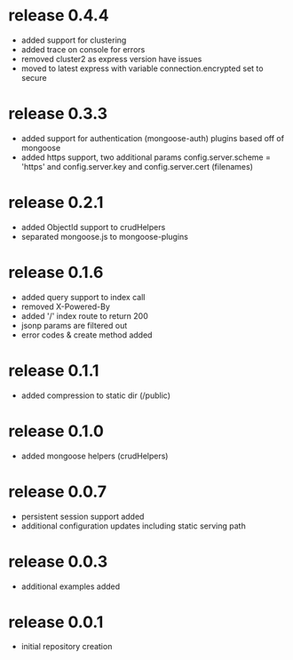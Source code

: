 # release 0.4.4
 * added support for clustering
 * added trace on console for errors
 * removed cluster2 as express version have issues
 * moved to latest express with variable connection.encrypted set to secure
# release 0.3.3
 * added support for authentication (mongoose-auth) plugins based off of mongoose
 * added https support, two additional params config.server.scheme = 'https' and config.server.key and config.server.cert (filenames) 
# release 0.2.1
 * added ObjectId support to crudHelpers
 * separated mongoose.js to mongoose-plugins
# release 0.1.6
 * added query support to index call
 * removed X-Powered-By
 * added '/' index route to return 200
 * jsonp params are filtered out
 * error codes & create method added
# release 0.1.1
 * added compression to static dir (/public)
# release 0.1.0
 * added mongoose helpers (crudHelpers)
# release 0.0.7
 * persistent session support added
 * additional configuration updates including static serving path
# release 0.0.3
 * additional examples added
# release 0.0.1
 * initial repository creation
